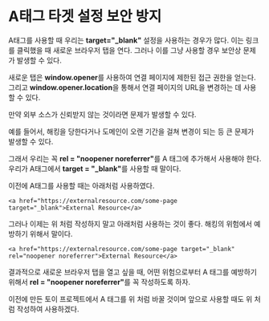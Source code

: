# A태그 타겟 설정 보안 방지
A태그를 사용할 때 우리는 <b>target="_blank"</b> 설정을 사용하는 경우가 많다. 이는 링크를 클릭했을 때 새로운 브라우저 탭을 연다. 그러나 이를 그냥 사용할 경우 보안상 문제가 발생할 수 있다.   

새로운 탭은 <b>window.opener</b>를 사용하여 연결 페이지에 제한된 접근 권한을 얻는다. 그리고 <b>window.opener.location</b>을 통해서 연결 페이지의 URL을 변경하는 데 사용할 수 있다.   

만약 외부 소스가 신뢰받지 않는 것이라면 문제가 발생할 수 있다.   

예를 들어서, 해킹을 당한다거나 도메인이 오랜 기간을 걸쳐 변경이 되는 등 큰 문제가 발생할 수 있다.   

그래서 우리는 꼭 <b>rel = "noopener noreferrer"</b>를 A 태그에 추가해서 사용해야 한다. 우리가 A태그에서 <b>target = "_blank"</b>를 사용할 때 말이다.   

이전에 A태그를 사용할 때는 아래처럼 사용하였다.
```
<a href="https://externalresource.com/some-page target="_blank">External Resource</a>
```

그러나 이제는 위 처럼 작성하지 말고 아래처럼 사용하는 것이 좋다. 해킹의 위험에서 예방하기 위해서 말이다.
```
<a href="https://externalresource.com/some-page target="_blank" rel="noopener noreferrer">External Resource</a>
```

결과적으로 새로운 브라우저 탭을 열고 싶을 때, 어떤 위험으로부터 A 태그를 예방하기 위해서 <b>rel = "noopener noreferrer"</b>를 꼭 작성하도록 하자.   

이전에 만든 토이 프로젝트에서 A 태그를 위 처럼 바꿀 것이며 앞으로 사용할 때도 위 처럼 작성하여 사용하겠다.